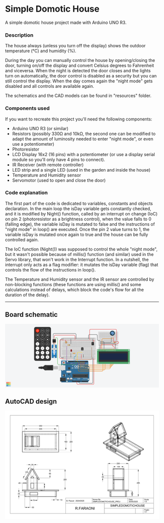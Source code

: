 # Simple Domotic House
A simple domotic house project made with Arduino UNO R3.

### Description
The house always (unless you turn off the display) shows the outdoor temperature (°C) and humidity (%).

During the day you can manually control the house by opening/closing the door, turning on/off the display and convert Celsius degrees to Fahrenheit and viceversa.
When the night is detected the door closes and the lights turn on automatically, the door control is disabled as a security but you can still control the display.
When the day comes again the "night mode" gets disabled and all controls are available again.

The schematics and the CAD models can be found in "resources" folder.

### Components used
If you want to recreate this project you'll need the following components:
- Arduino UNO R3 (or similar)
- Resistors (possibly 330Ω and 10kΩ, the second one can be modified to adapt the amount of luminosity needed to enter "night mode", or even use a potentiometer)
- Photoresistor
- LCD Display 16x2 (16 pins) with a potentiometer (or use a display serial module so you'll only have 4 pins to connect).
- IR Receiver (with remote controller)
- LED strip and a single LED (used in the garden and inside the house)
- Temperature and Humidity sensor
- Servomotor (used to open and close the door)

### Code explanation
The first part of the code is dedicated to variables, constants and objects declaration.
In the main loop the isDay variable gets constantly checked, and it is modified by Night() function, called by an interrupt on change (IoC)
on pin 2 (photoresistor as a brightness control), when the value falls to 0 (falling edge), the variable isDay is mutated to false and the instructions of "night mode" in loop() are executed. Once the pin 2 value turns to 1, the variable isDay is mutated once again to true and the house can be fully controlled again.

The IoC function (Night()) was supposed to control the whole "night mode", but it wasn't possible because of millis() function (and similar) used in the Servo library, that won't work in the Interrupt function. In a nutshell, the interrupt only acts as a flag modifier: it mutates the isDay variable (flag) that controls the flow of the instructions in loop().

The Temperature and Humidity sensor and the IR sensor are controlled by non-blocking functions (these functions are using millis() and some calculations instead of delays, which block the code's flow for all the duration of the delay).

---


## Board schematic


![Schematic](https://github.com/Millenium6208/SimpleDomoticHouse/blob/main/resources/SimpleDomoticHouse_sch.png)


## AutoCAD design


![CAD Schematic](https://github.com/Millenium6208/SimpleDomoticHouse/blob/main/resources/SimpleDomoticHouse_cad.png)
